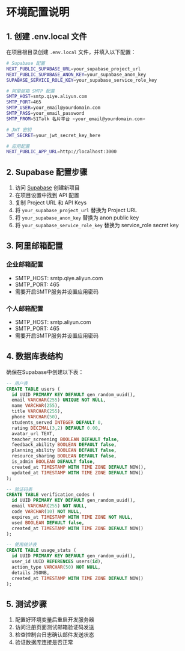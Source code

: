 # 环境配置说明

## 1. 创建 .env.local 文件

在项目根目录创建 `.env.local` 文件，并填入以下配置：

```bash
# Supabase 配置
NEXT_PUBLIC_SUPABASE_URL=your_supabase_project_url
NEXT_PUBLIC_SUPABASE_ANON_KEY=your_supabase_anon_key
SUPABASE_SERVICE_ROLE_KEY=your_supabase_service_role_key

# 阿里邮箱 SMTP 配置
SMTP_HOST=smtp.qiye.aliyun.com
SMTP_PORT=465
SMTP_USER=your_email@yourdomain.com
SMTP_PASS=your_email_password
SMTP_FROM=51Talk 名片平台 <your_email@yourdomain.com>

# JWT 密钥
JWT_SECRET=your_jwt_secret_key_here

# 应用配置
NEXT_PUBLIC_APP_URL=http://localhost:3000
```

## 2. Supabase 配置步骤

1. 访问 [Supabase](https://supabase.com) 创建新项目
2. 在项目设置中找到 API 配置
3. 复制 Project URL 和 API Keys
4. 将 `your_supabase_project_url` 替换为 Project URL
5. 将 `your_supabase_anon_key` 替换为 anon public key
6. 将 `your_supabase_service_role_key` 替换为 service_role secret key

## 3. 阿里邮箱配置

### 企业邮箱配置
- SMTP_HOST: smtp.qiye.aliyun.com
- SMTP_PORT: 465
- 需要开启SMTP服务并设置应用密码

### 个人邮箱配置
- SMTP_HOST: smtp.aliyun.com
- SMTP_PORT: 465
- 需要开启SMTP服务并设置应用密码

## 4. 数据库表结构

确保在Supabase中创建以下表：

```sql
-- 用户表
CREATE TABLE users (
  id UUID PRIMARY KEY DEFAULT gen_random_uuid(),
  email VARCHAR(255) UNIQUE NOT NULL,
  name VARCHAR(255),
  title VARCHAR(255),
  phone VARCHAR(50),
  students_served INTEGER DEFAULT 0,
  rating DECIMAL(3,2) DEFAULT 0.00,
  avatar_url TEXT,
  teacher_screening BOOLEAN DEFAULT false,
  feedback_ability BOOLEAN DEFAULT false,
  planning_ability BOOLEAN DEFAULT false,
  resource_sharing BOOLEAN DEFAULT false,
  is_admin BOOLEAN DEFAULT false,
  created_at TIMESTAMP WITH TIME ZONE DEFAULT NOW(),
  updated_at TIMESTAMP WITH TIME ZONE DEFAULT NOW()
);

-- 验证码表
CREATE TABLE verification_codes (
  id UUID PRIMARY KEY DEFAULT gen_random_uuid(),
  email VARCHAR(255) NOT NULL,
  code VARCHAR(10) NOT NULL,
  expires_at TIMESTAMP WITH TIME ZONE NOT NULL,
  used BOOLEAN DEFAULT false,
  created_at TIMESTAMP WITH TIME ZONE DEFAULT NOW()
);

-- 使用统计表
CREATE TABLE usage_stats (
  id UUID PRIMARY KEY DEFAULT gen_random_uuid(),
  user_id UUID REFERENCES users(id),
  action_type VARCHAR(50) NOT NULL,
  details JSONB,
  created_at TIMESTAMP WITH TIME ZONE DEFAULT NOW()
);
```

## 5. 测试步骤

1. 配置好环境变量后重启开发服务器
2. 访问注册页面测试邮箱验证码发送
3. 检查控制台日志确认邮件发送状态
4. 验证数据库连接是否正常
